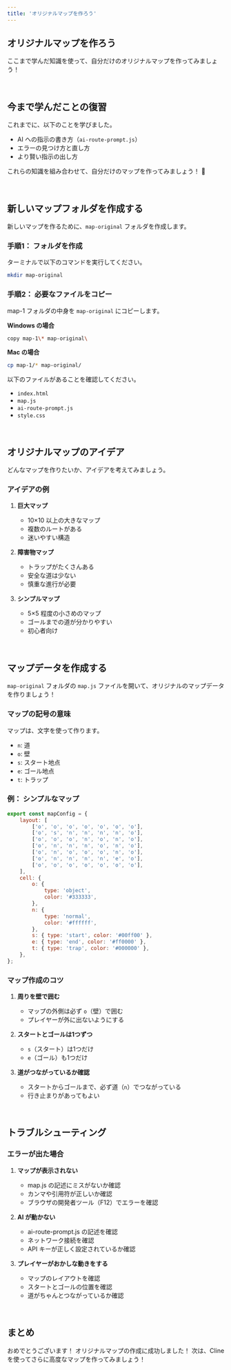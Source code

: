 ```yaml
---
title: 'オリジナルマップを作ろう'
---
```


## オリジナルマップを作ろう

ここまで学んだ知識を使って、自分だけのオリジナルマップを作ってみましょう！

<br />

## 今まで学んだことの復習

これまでに、以下のことを学びました。

- AI への指示の書き方（`ai-route-prompt.js`）
- エラーの見つけ方と直し方
- より賢い指示の出し方

これらの知識を組み合わせて、自分だけのマップを作ってみましょう！ 🚀

<br />

## 新しいマップフォルダを作成する

新しいマップを作るために、`map-original` フォルダを作成します。

### 手順1： フォルダを作成

ターミナルで以下のコマンドを実行してください。

```bash
mkdir map-original
```

### 手順2： 必要なファイルをコピー

map-1 フォルダの中身を `map-original` にコピーします。

**Windows の場合**

```bash
copy map-1\* map-original\
```

**Mac の場合**

```bash
cp map-1/* map-original/
```

以下のファイルがあることを確認してください。

- `index.html`
- `map.js`
- `ai-route-prompt.js`
- `style.css`

<br />

## オリジナルマップのアイデア

どんなマップを作りたいか、アイデアを考えてみましょう。

### アイデアの例

1. **巨大マップ**
    - 10×10 以上の大きなマップ
    - 複数のルートがある
    - 迷いやすい構造

2. **障害物マップ**
    - トラップがたくさんある
    - 安全な道は少ない
    - 慎重な進行が必要

3. **シンプルマップ**
    - 5×5 程度の小さめのマップ
    - ゴールまでの道が分かりやすい
    - 初心者向け

<br />

## マップデータを作成する

`map-original` フォルダの `map.js` ファイルを開いて、オリジナルのマップデータを作りましょう！

### マップの記号の意味

マップは、文字を使って作ります。

- `n`: 道
- `o`: 壁
- `s`: スタート地点
- `e`: ゴール地点
- `t`: トラップ

### 例： シンプルなマップ

```javascript
export const mapConfig = {
    layout: [
        ['o', 'o', 'o', 'o', 'o', 'o', 'o'],
        ['o', 's', 'n', 'n', 'n', 'n', 'o'],
        ['o', 'o', 'o', 'n', 'o', 'n', 'o'],
        ['o', 'n', 'n', 'n', 'o', 'n', 'o'],
        ['o', 'n', 'o', 'o', 'o', 'n', 'o'],
        ['o', 'n', 'n', 'n', 'n', 'e', 'o'],
        ['o', 'o', 'o', 'o', 'o', 'o', 'o'],
    ],
    cell: {
        o: {
            type: 'object',
            color: '#333333',
        },
        n: {
            type: 'normal',
            color: '#ffffff',
        },
        s: { type: 'start', color: '#00ff00' },
        e: { type: 'end', color: '#ff0000' },
        t: { type: 'trap', color: '#000000' },
    },
};
```

### マップ作成のコツ

1. **周りを壁で囲む**
    - マップの外側は必ず `o`（壁）で囲む
    - プレイヤーが外に出ないようにする

2. **スタートとゴールは1つずつ**
    - `s`（スタート）は1つだけ
    - `e`（ゴール）も1つだけ

3. **道がつながっているか確認**
    - スタートからゴールまで、必ず道（`n`）でつながっている
    - 行き止まりがあってもよい

<br />

## トラブルシューティング

### エラーが出た場合

1. **マップが表示されない**
    - map.js の記述にミスがないか確認
    - カンマや引用符が正しいか確認
    - ブラウザの開発者ツール（F12）でエラーを確認

2. **AI が動かない**
    - ai-route-prompt.js の記述を確認
    - ネットワーク接続を確認
    - API キーが正しく設定されているか確認

3. **プレイヤーがおかしな動きをする**
    - マップのレイアウトを確認
    - スタートとゴールの位置を確認
    - 道がちゃんとつながっているか確認

<br />

## まとめ

おめでとうございます！ オリジナルマップの作成に成功しました！
次は、Cline を使ってさらに高度なマップを作ってみましょう！
